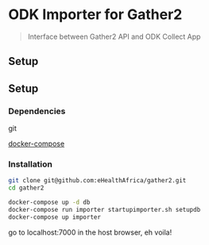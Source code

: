 # ODK Importer for Gather2

> Interface between Gather2 API and ODK Collect App

## Setup

## Setup


### Dependencies

git

[docker-compose](https://docs.docker.com/compose/)


### Installation


```sh
git clone git@github.com:eHealthAfrica/gather2.git
cd gather2

docker-compose up -d db 
docker-compose run importer startupimporter.sh setupdb
docker-compose up importer
```

go to localhost:7000 in the host browser, eh voila!
